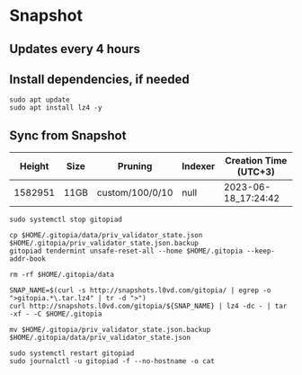 # Snapshot

## Updates every 4 hours

## Install dependencies, if needed
```
sudo apt update
sudo apt install lz4 -y
```

## Sync from Snapshot  
| Height  | Size | Pruning | Indexer | Creation Time (UTC+3) |
| --------- | --------- | --------- | --------- | --------- |
| 1582951  | 11GB  | custom/100/0/10 | null | 2023-06-18_17:24:42 |

```
sudo systemctl stop gitopiad

cp $HOME/.gitopia/data/priv_validator_state.json $HOME/.gitopia/priv_validator_state.json.backup
gitopiad tendermint unsafe-reset-all --home $HOME/.gitopia --keep-addr-book

rm -rf $HOME/.gitopia/data 

SNAP_NAME=$(curl -s http://snapshots.l0vd.com/gitopia/ | egrep -o ">gitopia.*\.tar.lz4" | tr -d ">")
curl http://snapshots.l0vd.com/gitopia/${SNAP_NAME} | lz4 -dc - | tar -xf - -C $HOME/.gitopia

mv $HOME/.gitopia/priv_validator_state.json.backup $HOME/.gitopia/data/priv_validator_state.json

sudo systemctl restart gitopiad
sudo journalctl -u gitopiad -f --no-hostname -o cat
```

